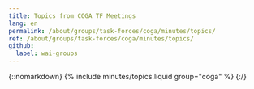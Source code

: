 ```yaml
---
title: Topics from COGA TF Meetings
lang: en
permalink: /about/groups/task-forces/coga/minutes/topics/
ref: /about/groups/task-forces/coga/minutes/topics/
github:
  label: wai-groups
---
```


{::nomarkdown}
{% include minutes/topics.liquid group="coga" %}
{:/}